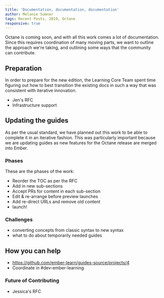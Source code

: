 ```yaml
---
title: 'Documentation, documentation, documentation'
author: Melanie Sumner
tags: Recent Posts, 2019, Octane
responsive: true
---
```


Octane is coming soon, and with all this work comes a lot of documentation. Since this requires coordination of many moving parts, we want to outline the approach we're taking, and outlining some ways that the community can contribute. 

## Preparation

In order to prepare for the new edition, the Learning Core Team spent time figuring out how to best transition the existing docs in such a way that was consistent with iterative innovation. 

- Jen's RFC
- Infrastructure support

## Updating the guides
As per the usual standard, we have planned out this work to be able to complete it in an iterative fashion. This was particularly important because we are updating guides as new features for the Octane release are merged into Ember. 

### Phases
These are the phases of the work: 
- Reorder the TOC as per the RFC
- Add in new sub-sections
- Accept PRs for content in each sub-section
- Edit & re-arrange before preview launches
- Add re-direct URLs and remove old content
- launch! 

### Challenges
- converting concepts from classic syntax to new syntax
- what to do about temporarily needed guides

## How you can help
- https://github.com/ember-learn/guides-source/projects/4
- Coordinate in #dev-ember-learning

### Future of Contributing
- Jessica's RFC
